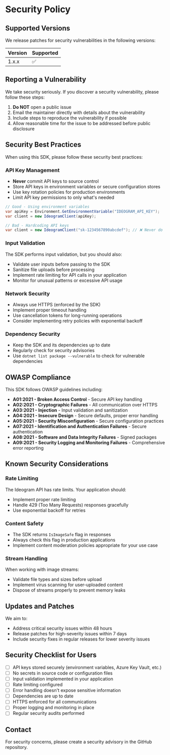 # Security Policy

## Supported Versions

We release patches for security vulnerabilities in the following versions:

| Version | Supported          |
| ------- | ------------------ |
| 1.x.x   | :white_check_mark: |

## Reporting a Vulnerability

We take security seriously. If you discover a security vulnerability, please follow these steps:

1. **Do NOT** open a public issue
2. Email the maintainer directly with details about the vulnerability
3. Include steps to reproduce the vulnerability if possible
4. Allow reasonable time for the issue to be addressed before public disclosure

## Security Best Practices

When using this SDK, please follow these security best practices:

### API Key Management

- **Never** commit API keys to source control
- Store API keys in environment variables or secure configuration stores
- Use key rotation policies for production environments
- Limit API key permissions to only what's needed

```csharp
// Good - Using environment variables
var apiKey = Environment.GetEnvironmentVariable("IDEOGRAM_API_KEY");
var client = new IdeogramClient(apiKey);

// Bad - Hardcoding API keys
var client = new IdeogramClient("sk-1234567890abcdef"); // ❌ Never do this
```

### Input Validation

The SDK performs input validation, but you should also:

- Validate user inputs before passing to the SDK
- Sanitize file uploads before processing
- Implement rate limiting for API calls in your application
- Monitor for unusual patterns or excessive API usage

### Network Security

- Always use HTTPS (enforced by the SDK)
- Implement proper timeout handling
- Use cancellation tokens for long-running operations
- Consider implementing retry policies with exponential backoff

### Dependency Security

- Keep the SDK and its dependencies up to date
- Regularly check for security advisories
- Use `dotnet list package --vulnerable` to check for vulnerable dependencies

## OWASP Compliance

This SDK follows OWASP guidelines including:

- **A01:2021 - Broken Access Control** - Secure API key handling
- **A02:2021 - Cryptographic Failures** - All communication over HTTPS
- **A03:2021 - Injection** - Input validation and sanitization
- **A04:2021 - Insecure Design** - Secure defaults, proper error handling
- **A05:2021 - Security Misconfiguration** - Secure configuration practices
- **A07:2021 - Identification and Authentication Failures** - Secure authentication
- **A08:2021 - Software and Data Integrity Failures** - Signed packages
- **A09:2021 - Security Logging and Monitoring Failures** - Comprehensive error reporting

## Known Security Considerations

### Rate Limiting

The Ideogram API has rate limits. Your application should:
- Implement proper rate limiting
- Handle 429 (Too Many Requests) responses gracefully
- Use exponential backoff for retries

### Content Safety

- The SDK returns `IsImageSafe` flag in responses
- Always check this flag in production applications
- Implement content moderation policies appropriate for your use case

### Stream Handling

When working with image streams:
- Validate file types and sizes before upload
- Implement virus scanning for user-uploaded content
- Dispose of streams properly to prevent memory leaks

## Updates and Patches

We aim to:
- Address critical security issues within 48 hours
- Release patches for high-severity issues within 7 days
- Include security fixes in regular releases for lower severity issues

## Security Checklist for Users

- [ ] API keys stored securely (environment variables, Azure Key Vault, etc.)
- [ ] No secrets in source code or configuration files
- [ ] Input validation implemented in your application
- [ ] Rate limiting configured
- [ ] Error handling doesn't expose sensitive information
- [ ] Dependencies are up to date
- [ ] HTTPS enforced for all communications
- [ ] Proper logging and monitoring in place
- [ ] Regular security audits performed

## Contact

For security concerns, please create a security advisory in the GitHub repository.
